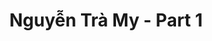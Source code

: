 ---
layout: album
resource: instagram
title: "Nguyễn Trà My - Part 1"
description: "Instagram album of Nguyễn Trà My, part 1. Username: teamy_99"
active: gallery
header-img: https://instagram.fsgn2-3.fna.fbcdn.net/v/t51.2885-19/473670226_972065238175387_2757723918518294942_n.jpg?_nc_ht=instagram.fsgn2-3.fna.fbcdn.net&_nc_cat=107&_nc_oc=Q6cZ2AF3tPzJncMUD9VBUZApu5F36FtZztGP7G-KGB47aDReKTxLd4vFvXzp0Nz10qOTDK4&_nc_ohc=o6DzLtZs0eMQ7kNvgHmMVQf&_nc_gid=dmV0_LcSdFRlEwwwLmQGIg&edm=ALGbJPMBAAAA&ccb=7-5&oh=00_AYFPX_xJR0D24uPe7XhR2DQnHPuVrkv10FRe76CmwHRqfA&oe=67D9613C&_nc_sid=7d3ac5
album-title: "Nguyễn Trà My"
images:
  - image_path: teamy_99/1/20210514_151447_184965097_113469564201514_4858269769292064208_n.jpg
  - image_path: teamy_99/1/20210514_151447_184965097_306482700978453_3903567069444450991_n.jpg
  - image_path: teamy_99/1/20210525_095324_190262917_467923377616812_5435973921025667298_n.jpg
  - image_path: teamy_99/1/20210525_095324_191372266_258682179341363_731810559366407619_n.jpg
  - image_path: teamy_99/1/20210602_100149_194970953_1724550641083169_5638875701711770048_n.jpg
  - image_path: teamy_99/1/20210602_100149_195701791_2921632804762465_4845665131746115723_n.jpg
  - image_path: teamy_99/1/20210602_100149_195747143_3801547903305790_7603732010365597718_n.jpg
  - image_path: teamy_99/1/20210604_173335_195478583_841167250125633_6256641707959681814_n.jpg
  - image_path: teamy_99/1/20210619_202952_203556768_115806040722321_9215323570257995805_n.jpg
  - image_path: teamy_99/1/20210623_142148_204797039_396785211641401_4486185795921110624_n.jpg
  - image_path: teamy_99/1/20210704_140616_212098132_335623334603429_8830820476937692034_n.jpg
  - image_path: teamy_99/1/20210726_115841_225250527_844810466464635_172208623346441865_n.jpg
  - image_path: teamy_99/1/20210727_133754_224030271_277493287471719_2240741583591289398_n.jpg
  - image_path: teamy_99/1/20210804_201554_230197787_356260525944885_6857012722651490101_n.jpg
  - image_path: teamy_99/1/20210804_201554_230347438_265175258356005_4729370712979509221_n.jpg
  - image_path: teamy_99/1/20210804_201554_233211980_1427000287658892_9000416345330767940_n.jpg
  - image_path: teamy_99/1/20210810_170251_221375619_866651204236025_2549434841238645709_n.jpg
  - image_path: teamy_99/1/20210810_170251_234403715_4160397260702952_6766131495480252132_n.jpg
  - image_path: teamy_99/1/20210810_170251_234587958_539281893793187_2567246876987699839_n.jpg
  - image_path: teamy_99/1/20210816_153316_236624137_533400041070164_1656177355629931203_n.jpg
  - image_path: teamy_99/1/20210903_180256_241094238_573821207306608_6666495133389517396_n.jpg
  - image_path: teamy_99/1/20210903_180256_241137800_930986077498716_1182520340033780089_n.jpg
  - image_path: teamy_99/1/20210905_113630_241233852_225710266054649_8182480005028497576_n.jpg
  - image_path: teamy_99/1/20210905_113630_241274540_661253738183194_7336800382967734179_n.jpg
  - image_path: teamy_99/1/20210910_213506_241313544_864782364152465_8671717426212212408_n.jpg
  - image_path: teamy_99/1/20210918_110935_242144470_2562727130538251_7732467575063754866_n.jpg
  - image_path: teamy_99/1/20210925_204256_242664578_111073414666694_2881744486893856729_n.jpg
  - image_path: teamy_99/1/20211018_105334_246125123_305265241053258_3234724777598812400_n.jpg
  - image_path: teamy_99/1/20211102_114333_251290000_3032595316963069_7904216492292628556_n.jpg
  - image_path: teamy_99/1/20211216_212651_268071429_494565465225089_5593952172988482489_n.jpg
  - image_path: teamy_99/1/20211216_212651_268228181_396479088886405_3671253202566479627_n.jpg
  - image_path: teamy_99/1/20211218_101754_267995586_618268766293931_2190547414611587127_n.jpg
  - image_path: teamy_99/1/20220106_124623_271342813_208855528035020_6490166463071708166_n.jpg
  - image_path: teamy_99/1/20220121_191232_272157008_145292281197776_8671784072389883875_n.jpg
  - image_path: teamy_99/1/20220121_191232_272323800_119957040556266_8138207981890022329_n.jpg
  - image_path: teamy_99/1/20220207_143417_273541775_122639313618914_4679398959532954348_n.jpg
  - image_path: teamy_99/1/20220215_155540_273924427_1370966690005651_2725317959602406961_n.jpg
  - image_path: teamy_99/1/20220215_155540_273974540_362159268800034_8181121774982873651_n.jpg
  - image_path: teamy_99/1/20220316_203325_275783566_1375031022937524_3614171242319460294_n.jpg
  - image_path: teamy_99/1/20220406_162056_277904778_722948202048168_1676436396373755500_n.jpg
  - image_path: teamy_99/1/20220406_162056_277947435_170576021992332_511885313468487636_n.jpg
  - image_path: teamy_99/1/20221215_000700_319349990_183763677573029_2376506324338402895_n.jpg
  - image_path: teamy_99/1/20221215_000700_319539184_463506729075142_8106662708714329745_n.jpg
  - image_path: teamy_99/1/20221215_000700_319570144_604667058129377_4444087822772818441_n.jpg
  - image_path: teamy_99/1/20221215_000700_319575426_128700440045690_6950906703887268469_n.jpg
  - image_path: teamy_99/1/20221215_000700_319703269_560297218861135_1814434020396543117_n.jpg
  - image_path: teamy_99/1/20221215_000700_319727140_438137191865434_4027667793736007546_n.jpg
  - image_path: teamy_99/1/20221215_000700_319900460_119756957629580_4935896125329715113_n.jpg
---
